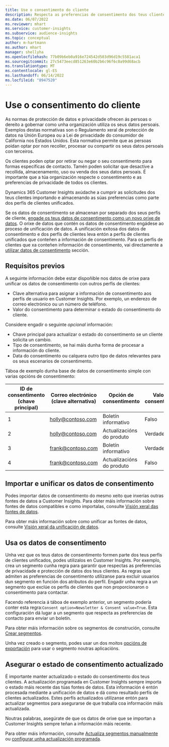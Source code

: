 ```yaml
---
title: Use o consentimento do cliente
description: Respecta as preferencias de consentimento dos teus clientes en Customer Insights importando os datos de consentimento.
ms.date: 06/07/2022
ms.reviewer: mhart
ms.service: customer-insights
ms.subservice: audience-insights
ms.topic: conceptual
author: m-hartmann
ms.author: mhart
manager: shellyha
ms.openlocfilehash: 77b09b6eb0a916e724542d503d96d19c5581aca1
ms.sourcegitcommit: 27c5473eecd851263e60b2b6c96f6c0a99d68acb
ms.translationtype: MT
ms.contentlocale: gl-ES
ms.lasthandoff: 06/14/2022
ms.locfileid: "8947520"
---
```

# <a name="use-customer-consent"></a>Use o consentimento do cliente

As normas de protección de datos e privacidade ofrecen ás persoas o dereito a gobernar como unha organización utiliza os seus datos persoais. Exemplos destas normativas son o Regulamento xeral de protección de datos na Unión Europea ou a Lei de privacidade do consumidor de California nos Estados Unidos. Esta normativa permite que as persoas poidan optar por non recoller, procesar ou compartir os seus datos persoais con terceiros.  

Os clientes poden optar por retirar ou negar o seu consentimento para formas específicas de contacto. Tamén poden solicitar que desactive a recollida, almacenamento, uso ou venda dos seus datos persoais. É importante que a túa organización respecte o consentimento e as preferencias de privacidade de todos os clientes.  

Dynamics 365 Customer Insights axúdache a cumprir as solicitudes dos teus clientes importando e almacenando as súas preferencias como parte dos perfís de clientes unificados.

Se os datos de consentimento se almacenan por separado dos seus perfís de cliente, [engade os teus datos de consentimento como un novo orixe de datos](#import-and-unify-consent-data). O orixe de datos que contén os datos de consentimento engádese ao proceso de unificación de datos. A unificación exitosa dos datos de consentimento e dos perfís de clientes leva entón a perfís de clientes unificados que conteñen a información de consentimento. Para os perfís de clientes que xa conteñen información de consentimento, vai directamente a [utilizar datos de consentimento](#use-consent-data) sección.

## <a name="prerequisites"></a>Requisitos previos

A seguinte información debe estar dispoñible nos datos de orixe para unificar os datos de consentimento con outros perfís de clientes:

- Clave alternativa para asignar a información de consentimento aos perfís de usuario en Customer Insights. Por exemplo, un enderezo de correo electrónico ou un número de teléfono.
- Valor do consentimento para determinar o estado do consentimento do cliente.

Considere engadir o seguinte *opcional* información:

- Chave principal para actualizar o estado do consentimento se un cliente solicita un cambio.
- Tipo de consentimento, se hai máis dunha forma de procesar a información do cliente.
- Data do consentimento ou calquera outro tipo de datos relevantes para os seus escenarios de consentimento.

Táboa de exemplo dunha base de datos de consentimento simple con varias opcións de consentimento:

|ID de consentimento (chave principal)   |Correo electrónico (clave alternativa)  |Opción de consentimento  |Valor do consentimento  |
|---------|---------|---------|---------|
|1    |  holly@contoso.com       |  Boletín informativo       |  Falso       |
|2    |  holly@contoso.com       |  Actualizacións do produto       |  Verdadeiro       |
|3    |  frank@contoso.com       |  Boletín informativo       | Verdadeiro        |
|4    |  frank@contoso.com       |  Actualizacións do produto       |  Falso       |

## <a name="import-and-unify-consent-data"></a>Importar e unificar os datos de consentimento

Podes importar datos de consentimento do mesmo xeito que inxerías outras fontes de datos a Customer Insights. Para obter máis información sobre fontes de datos compatibles e como importalas, consulte [Visión xeral das fontes de datos](data-sources.md).

Para obter máis información sobre como unificar as fontes de datos, consulte [Visión xeral da unificación de datos](data-unification.md).

## <a name="use-consent-data"></a>Usa os datos de consentimento

Unha vez que os teus datos de consentimento formen parte dos teus perfís de clientes unificados, podes utilizalos en Customer Insights. Por exemplo, crea un segmento cunha regra para garantir que respectas as preferencias de privacidade e protección de datos dos teus clientes. As regras que admiten as preferencias de consentimento utilízanse para excluír usuarios dun segmento en función dos atributos do perfil. Engadir unha regra a un segmento que exclúe os perfís de clientes que non proporcionaron o consentimento para contactar.

Facendo referencia á táboa de exemplo anterior, un segmento podería conter esta regra:`Consent option=Newsletter & Consent value=True`. Esta configuración dá lugar a un segmento que respecta as preferencias de contacto para enviar un boletín.

Para obter máis información sobre os segmentos de construción, consulte [Crear segmentos](segment-builder.md).

Unha vez creado o segmento, podes usar un dos moitos [opcións de exportación](export-destinations.md) para usar o segmento noutras aplicacións.

## <a name="ensure-updated-consent-status"></a>Asegurar o estado de consentimento actualizado

É importante manter actualizado o estado do consentimento dos teus clientes. A actualización programada en Customer Insights sempre importa o estado máis recente das túas fontes de datos. Esta información é entón procesada mediante a unificación de datos e dá como resultado perfís de clientes actualizados. Estes perfís actualizados utilízanse entón para actualizar segmentos para asegurarse de que traballa coa información máis actualizada.

Noutras palabras, asegúrate de que os datos de orixe que se importan a Customer Insights sempre teñan a información máis recente.

Para obter máis información, consulte [Actualiza segmentos manualmente](segments.md#refresh-segments) ou [configurar unha actualización programada](system.md#schedule-tab).
